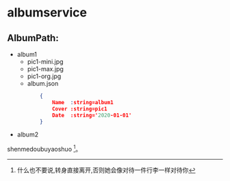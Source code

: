 # albumservice


## AlbumPath:
+ album1
     - pic1-mini.jpg
     - pic1-max.jpg
     - pic1-org.jpg
     - album.json
		```json
			{
				Name  :string=album1
				Cover :string=pic1
				Date  :string='2020-01-01'
			}
		```
+ album2

shenmedoubuyaoshuo [^a]。

[^a]: 什么也不要说,转身直接离开,否则她会像对待一件行李一样对待你
